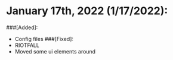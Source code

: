 # January 17th, 2022 (1/17/2022):
###[Added]:
- Config files
###[Fixed]:
- RIOTFALL
- Moved some ui elements around
